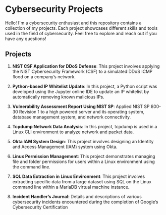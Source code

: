 # Cybersecurity Projects

Hello! I'm a cybersecurity enthusiast and this repository contains a collection of my projects. Each project showcases different skills and tools used in the field of cybersecurity. Feel free to explore and reach out if you have any questions!

## Projects

1. **NIST CSF Application for DDoS Defense**: This project involves applying the NIST Cybersecurity Framework (CSF) to a simulated DDoS ICMP flood on a company’s network.

2. **Python-based IP Whitelist Update**: In this project, a Python script was developed using the Jupyter online IDE to update an IP whitelist by automatically removing known malicious IPs.

3. **Vulnerability Assessment Report Using NIST SP**: Applied NIST SP 800-30 Revision 1 to a high powered server and its operating system, database management system, and network connectivity.
   
4. **Tcpdump Network Data Analysis**: In this project, tcpdump is used in a Linux CLI environment to analyze network and packet data.

5. **Okta IAM System Design**: This project involves designing an Identity and Access Management (IAM) system using Okta.
  
6. **Linux Permission Management**: This project demonstrates managing file and folder permissions for users within a Linux environment using the command line.

7. **SQL Data Extraction in Linux Environment**: This project involves extracting specific data from a large dataset using SQL on the Linux command line within a MariaDB virtual machine instance.

8. **Incident Handler’s Journal**: Details and descriptions of various cybersecurity incidents encountered during the completion of Google’s Cybersecurity Certification
